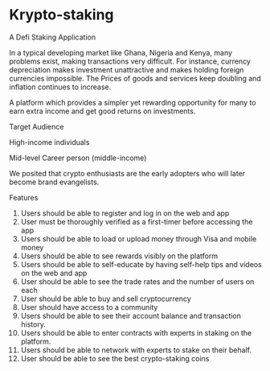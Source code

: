 # Krypto-staking
A Defi Staking Application


In a typical developing market like Ghana, Nigeria and Kenya, many problems exist, making transactions very difficult. For instance, currency depreciation makes investment unattractive and makes holding foreign currencies impossible. The Prices of goods and services keep doubling and inflation continues to increase. 

A platform which provides a simpler yet rewarding opportunity for many to earn extra income and get good returns on investments. 

Target Audience 

High-income individuals 

Mid-level Career person (middle-income) 

We posited that crypto enthusiasts are the early adopters who will later become brand evangelists. 


Features 

1. Users should be able to register and log in on the web and app 
2. User must be thoroughly verified as a first-timer before accessing the app
3. Users should be able to load or upload money through Visa and mobile money
4. Users should be able to see rewards visibly on the platform 
5. Users should be able to self-educate by having self-help tips and videos on the web and app 
6. User should be able to see the trade rates and the number of users on each
7. User should be able to buy and sell cryptocurrency 
8. User should have access to a community 
9. Users should be able to see their account balance and transaction history.
10. Users should be able to enter contracts with experts in staking on the platform.
11. Users should be able to network with experts to stake on their behalf.
12. User should be able to see the best crypto-staking coins


    
